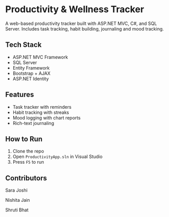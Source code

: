 # Productivity & Wellness Tracker

A web-based productivity tracker built with ASP.NET MVC, C#, and SQL Server. Includes task tracking, habit building, journaling and mood tracking.

## Tech Stack
- ASP.NET MVC Framework
- SQL Server
- Entity Framework
- Bootstrap + AJAX
- ASP.NET Identity

## Features
- Task tracker with reminders
- Habit tracking with streaks
- Mood logging with chart reports
- Rich-text journaling

## How to Run
1. Clone the repo
2. Open `ProductivityApp.sln` in Visual Studio
3. Press `F5` to run

## Contributors

Sara Joshi

Nishita Jain

Shruti Bhat


